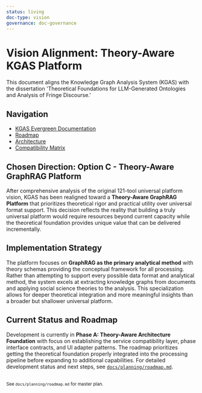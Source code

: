 ```yaml
---
status: living
doc-type: vision
governance: doc-governance
---
```


# Vision Alignment: Theory-Aware KGAS Platform

This document aligns the Knowledge Graph Analysis System (KGAS) with the dissertation 'Theoretical Foundations for LLM-Generated Ontologies and Analysis of Fringe Discourse.'

## Navigation
- [KGAS Evergreen Documentation](KGAS_EVERGREEN_DOCUMENTATION.md)
- [Roadmap](ROADMAP_v2.1.md)
- [Architecture](ARCHITECTURE.md)
- [Compatibility Matrix](COMPATIBILITY_MATRIX.md)

## Chosen Direction: Option C - Theory-Aware GraphRAG Platform

After comprehensive analysis of the original 121-tool universal platform vision, KGAS has been realigned toward a **Theory-Aware GraphRAG Platform** that prioritizes theoretical rigor and practical utility over universal format support. This decision reflects the reality that building a truly universal platform would require resources beyond current capacity while the theoretical foundation provides unique value that can be delivered incrementally.

## Implementation Strategy

The platform focuses on **GraphRAG as the primary analytical method** with theory schemas providing the conceptual framework for all processing. Rather than attempting to support every possible data format and analytical method, the system excels at extracting knowledge graphs from documents and applying social science theories to the analysis. This specialization allows for deeper theoretical integration and more meaningful insights than a broader but shallower universal platform.

## Current Status and Roadmap

Development is currently in **Phase A: Theory-Aware Architecture Foundation** with focus on establishing the service compatibility layer, phase interface contracts, and UI adapter patterns. The roadmap prioritizes getting the theoretical foundation properly integrated into the processing pipeline before expanding to additional capabilities. For detailed development status and next steps, see [`docs/planning/roadmap.md`](ROADMAP_v2.1.md).

<br><sup>See `docs/planning/roadmap.md` for master plan.</sup>

